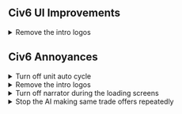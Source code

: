 ## Civ6 UI Improvements
<details>  
    <summary>Remove the intro logos</summary>  
    <p>  
    1. Download blank .bk2 file from [here](https://github.com/weeebr/civ6/blob/master/Base/Platforms/Windows/Movies/logos.bk2?raw=true)  
    2. Replace file in `..\Base\Platforms\Windows\Movies`
</p>
</details>

## Civ6 Annoyances
<details>
    <summary>Turn off unit auto cycle</summary>
    <p>
    1. Go to `Documents/My Games/Sid Meyer's Civilization VI`. 
    2. Open `UserOptions.txt`
    3. change following value to 0: 
  ```ini
  ;Does the selection auto cycle to the next available unit? (0 = no, 1 = yes)  
  AutoUnitCycle 0
  ```
</p>
</details>

<details>
<summary>Remove the intro logos</summary>
    <p>  
    1. Download blank .bk2 file from [here](https://github.com/weeebr/civ6/blob/master/Base/Platforms/Windows/Movies/logos.bk2?raw=true)  
    2. Replace file in `..\Base\Platforms\Windows\Movies`
    </p>
</details>

<details>
    <summary>Turn off narrator during the loading screens</summary>
    <p>  
    1. Go to `..\Sid Meiers Civilization VI\Base\Assets\UI\FrontEnd`.
    2. Open `LoadScreen.lua`.
    3. Change lines 253-260 (comment out everything).
    </p>
</details>

<details>
    <summary>Stop the AI making same trade offers repeatedly</summary>
    <p>  
    1. Go to `..\Sid Meier's Civilization VI\Base\Assets\Gameplay\Data`.
    2. Open `GlobalParameters.xml`.
    3. Change values of following lines:
    ```xml  
    <Row Name="AI_TURNS_BETWEEN_FRIENDSHIP_OFFERS" Value="5" />  
    <Row Name="AI_TURNS_BETWEEN_PEACE_OFFERS" Value="3" />  
    <Row Name="AI_TURNS_BETWEEN_TRADES" Value="10" />  
    ```
    </p>
</details>

